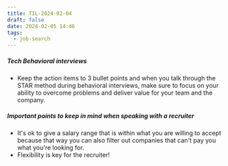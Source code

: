 ```yaml
---
title: TIL-2024-02-04
draft: false
date: 2024-02-05 14:46
tags:
  - job-search
---
```

##### Tech Behavioral interviews
- Keep the action items to 3 bullet points and when you talk through the STAR method during behavioral interviews, make sure to focus on your ability to overcome problems and deliver value for your team and the company. 

##### Important points to keep in mind when speaking with a recruiter
- It's ok to give a salary range that is within what you are willing to accept because that way you can also filter out companies that can't pay you what you're looking for. 
- Flexibility is key for the recruiter!



